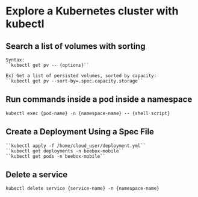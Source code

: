 # Explore a Kubernetes cluster with kubectl

## Search a list of volumes with sorting
    Syntax:
    ``kubectl get pv -- {options}``
    
    Ex) Get a list of persisted volumes, sorted by capacity:
    ``kubectl get pv --sort-by=.spec.capacity.storage``

## Run commands inside a pod inside a namespace
``kubectl exec {pod-name} -n {namespace-name} -- {shell script}``

## Create a Deployment Using a Spec File
    ``kubectl apply -f /home/cloud_user/deployment.yml``
    ``kubectl get deployments -n beebox-mobile``
    ``kubectl get pods -n beebox-mobile``

## Delete a service
``
kubectl delete service {service-name} -n {namespace-name}
``
